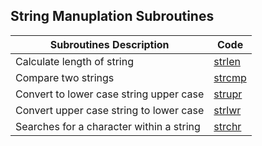 ## String Manuplation Subroutines

Subroutines Description                 |  Code 
----------------------------------------|---------------------------------
Calculate length of string              |   [strlen]
Compare two strings                     |   [strcmp]
Convert to lower case string upper case |   [strupr]
Convert upper case string to lower case |   [strlwr]   
Searches for a character within a string|	[strchr]



[strlen]:https://github.com/syeedameen/mcs-51-subroutines/blob/master/basic%20Algorithms/srting/strlen.asm
[strcmp]:https://github.com/syeedameen/mcs-51-subroutines/blob/master/basic%20Algorithms/srting/strcmp.asm
[strupr]:https://github.com/syeedameen/mcs-51-subroutines/blob/master/basic%20Algorithms/srting/strupr.asm
[strlwr]:https://github.com/syeedameen/mcs-51-subroutines/blob/master/basic%20Algorithms/srting/strlwr.asm
[strchr]:https://github.com/syeedameen/mcs-51-subroutines/blob/master/basic%20Algorithms/srting/strchr.asm

